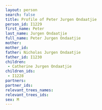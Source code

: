 ```yaml
---
layout: person
search: false
title: Profile of Peter Jurgen Ondaatjie
person_id: I1229
first_name: Peter
last_name: Jurgen Ondaatjie
full_name: Peter Jurgen Ondaatjie
mother: 
mother_id: 
father: Nicholas Jurgen Ondaatjie
father_id: I1230
children:
 - Catherine Jurgen Ondaatjie
children_ids:
 - I1228
partners:
partner_ids:
relevant_trees_names:
relevant_trees_ids:
sex: M
---
```


